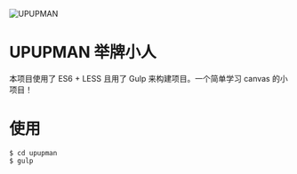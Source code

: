 ![UPUPMAN](http://ww4.sinaimg.cn/large/6d693dfegw1f1bfraye8oj20jg0b4dk6.jpg)

# UPUPMAN 举牌小人

本项目使用了 ES6 + LESS 且用了 Gulp 来构建项目。一个简单学习 canvas 的小项目！

# 使用

    $ cd upupman
    $ gulp